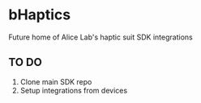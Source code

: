 # bHaptics
Future home of Alice Lab's haptic suit SDK integrations

## TO DO

1. Clone main SDK repo
2. Setup integrations from devices
